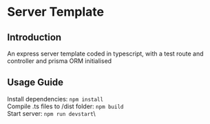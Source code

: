 # Server Template

## Introduction

An express server template coded in typescript, with a test route and controller and prisma ORM initialised

## Usage Guide

Install dependencies: <code>npm install</code>\
Compile .ts files to /dist folder: <code>npm build</code>\
Start server: <code>npm run devstart</code>\

